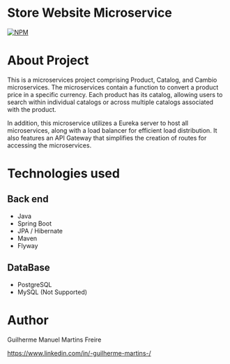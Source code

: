 # Store Website Microservice

[![NPM](https://img.shields.io/npm/l/react)](https://github.com/DevGuilhermeMartins/workshop-springboot3-jpa/blob/main/LICENSE) 

# About Project

This is a microservices project comprising Product, Catalog, and Cambio microservices. The microservices contain a function to convert a product price in a specific currency. Each product has its catalog, allowing users to search within individual catalogs or across multiple catalogs associated with the product.

In addition, this microservice utilizes a Eureka server to host all microservices, along with a load balancer for efficient load distribution. It also features an API Gateway that simplifies the creation of routes for accessing the microservices.

# Technologies used
## Back end
- Java
- Spring Boot
- JPA / Hibernate
- Maven
- Flyway

## DataBase
- PostgreSQL
- MySQL (Not Supported)

# Author

Guilherme Manuel Martins Freire

https://www.linkedin.com/in/-guilherme-martins-/
